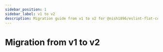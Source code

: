 ```yaml
---
sidebar_position: 1
sidebar_label: v1 to v2
description: Migration guide from v1 to v2 for @nish1896/eslint-flat-config.
---
```


# Migration from v1 to v2
